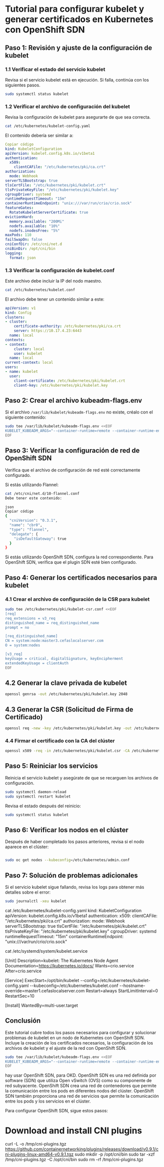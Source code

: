 # Tutorial para configurar kubelet y generar certificados en Kubernetes con OpenShift SDN

## Paso 1: Revisión y ajuste de la configuración de kubelet

### 1.1 Verificar el estado del servicio kubelet

Revisa si el servicio kubelet está en ejecución. Si falla, continúa con los siguientes pasos.

```bash
sudo systemctl status kubelet
```

### 1.2 Verificar el archivo de configuración del kubelet

Revisa la configuración de kubelet para asegurarte de que sea correcta.

```bash
cat /etc/kubernetes/kubelet-config.yaml
```

El contenido debería ser similar a:

```yaml
Copiar código
kind: KubeletConfiguration
apiVersion: kubelet.config.k8s.io/v1beta1
authentication:
  x509:
    clientCAFile: "/etc/kubernetes/pki/ca.crt"
authorization:
  mode: Webhook
serverTLSBootstrap: true
tlsCertFile: "/etc/kubernetes/pki/kubelet.crt"
tlsPrivateKeyFile: "/etc/kubernetes/pki/kubelet.key"
cgroupDriver: systemd
runtimeRequestTimeout: "15m"
containerRuntimeEndpoint: "unix:///var/run/crio/crio.sock"
featureGates:
  RotateKubeletServerCertificate: true
evictionHard:
  memory.available: "200Mi"
  nodefs.available: "10%"
  nodefs.inodesFree: "5%"
maxPods: 110
failSwapOn: false
cniConfDir: /etc/cni/net.d
cniBinDir: /opt/cni/bin
logging:
  format: json
```


### 1.3 Verificar la configuración de kubelet.conf

Este archivo debe incluir la IP del nodo maestro.

```bash
cat /etc/kubernetes/kubelet.conf
```

El archivo debe tener un contenido similar a este:

```yaml
apiVersion: v1
kind: Config
clusters:
- cluster:
    certificate-authority: /etc/kubernetes/pki/ca.crt
    server: https://10.17.4.23:6443
  name: local
contexts:
- context:
    cluster: local
    user: kubelet
  name: local
current-context: local
users:
- name: kubelet
  user:
    client-certificate: /etc/kubernetes/pki/kubelet.crt
    client-key: /etc/kubernetes/pki/kubelet.key
```

## Paso 2: Crear el archivo kubeadm-flags.env

Si el archivo `/var/lib/kubelet/kubeadm-flags.env` no existe, créalo con el siguiente contenido:

```bash
sudo tee /var/lib/kubelet/kubeadm-flags.env <<EOF
KUBELET_KUBEADM_ARGS="--container-runtime=remote --container-runtime-endpoint=unix:///var/run/crio/crio.sock --fail-swap-on=false --cgroup-driver=systemd --max-pods=110 --eviction-hard=memory.available<200Mi,nodefs.available<10%,nodefs.inodesFree<5% --node-ip=10.17.4.23 --config=/etc/kubernetes/kubelet-config.yaml"
EOF
```

## Paso 3: Verificar la configuración de red de OpenShift SDN

Verifica que el archivo de configuración de red esté correctamente configurado.

Si estás utilizando Flannel:

```bash
cat /etc/cni/net.d/10-flannel.conf
Debe tener este contenido:

json
Copiar código
{
  "cniVersion": "0.3.1",
  "name": "cbr0",
  "type": "flannel",
  "delegate": {
    "isDefaultGateway": true
  }
}
```

Si estás utilizando OpenShift SDN, configura la red correspondiente. Para OpenShift SDN, verifica que el plugin SDN esté bien configurado.

## Paso 4: Generar los certificados necesarios para kubelet

### 4.1 Crear el archivo de configuración de la CSR para kubelet

```bash
sudo tee /etc/kubernetes/pki/kubelet-csr.conf <<EOF
[req]
req_extensions = v3_req
distinguished_name = req_distinguished_name
prompt = no

[req_distinguished_name]
CN = system:node:master3.cefaslocalserver.com
O = system:nodes

[v3_req]
keyUsage = critical, digitalSignature, keyEncipherment
extendedKeyUsage = clientAuth
EOF
```

## 4.2 Generar la clave privada de kubelet

```bash
openssl genrsa -out /etc/kubernetes/pki/kubelet.key 2048
```

## 4.3 Generar la CSR (Solicitud de Firma de Certificado)

```bash
openssl req -new -key /etc/kubernetes/pki/kubelet.key -out /etc/kubernetes/pki/kubelet.csr -config /etc/kubernetes/pki/kubelet-csr.conf
```

### 4.4 Firmar el certificado con la CA del clúster

```bash
openssl x509 -req -in /etc/kubernetes/pki/kubelet.csr -CA /etc/kubernetes/pki/ca.crt -CAkey /etc/kubernetes/pki/ca.key -CAcreateserial -out /etc/kubernetes/pki/kubelet.crt -days 365 -extensions v3_req -extfile /etc/kubernetes/pki/kubelet-csr.conf
```

## Paso 5: Reiniciar los servicios

Reinicia el servicio kubelet y asegúrate de que se recarguen los archivos de configuración.

```bash
sudo systemctl daemon-reload
sudo systemctl restart kubelet
```

Revisa el estado después del reinicio:

```bash
sudo systemctl status kubelet
```

## Paso 6: Verificar los nodos en el clúster

Después de haber completado los pasos anteriores, revisa si el nodo aparece en el clúster:

```bash

sudo oc get nodes --kubeconfig=/etc/kubernetes/admin.conf
```

## Paso 7: Solución de problemas adicionales

Si el servicio kubelet sigue fallando, revisa los logs para obtener más detalles sobre el error:

```bash
sudo journalctl -xeu kubelet
```


cat /etc/kubernetes/kubelet-config.yaml
kind: KubeletConfiguration
apiVersion: kubelet.config.k8s.io/v1beta1
authentication:
  x509:
    clientCAFile: "/etc/kubernetes/pki/ca.crt"
authorization:
  mode: Webhook
serverTLSBootstrap: true
tlsCertFile: "/etc/kubernetes/pki/kubelet.crt"
tlsPrivateKeyFile: "/etc/kubernetes/pki/kubelet.key"
cgroupDriver: systemd
runtimeRequestTimeout: "15m"
containerRuntimeEndpoint: "unix:///var/run/crio/crio.sock"





cat /etc/systemd/system/kubelet.service

[Unit]
Description=kubelet: The Kubernetes Node Agent
Documentation=https://kubernetes.io/docs/
Wants=crio.service
After=crio.service

[Service]
ExecStart=/opt/bin/kubelet --config=/etc/kubernetes/kubelet-config.yaml --kubeconfig=/etc/kubernetes/kubelet.conf --hostname-override=master1.cefaslocalserver.com
Restart=always
StartLimitInterval=0
RestartSec=10

[Install]
WantedBy=multi-user.target



## Conclusión

Este tutorial cubre todos los pasos necesarios para configurar y solucionar problemas de kubelet en un nodo de Kubernetes con OpenShift SDN. Incluye la creación de los certificados necesarios, la configuración de los archivos de kubelet y el ajuste de la red con OpenShift SDN.




```bash
sudo tee /var/lib/kubelet/kubeadm-flags.env <<EOF
KUBELET_KUBEADM_ARGS="--container-runtime=remote --container-runtime-endpoint=unix:///var/run/crio/crio.sock --fail-swap-on=false --cgroup-driver=systemd --max-pods=110 --eviction-hard=memory.available<200Mi,nodefs.available<10%,nodefs.inodesFree<5% --node-ip=10.17.4.23 --config=/etc/kubernetes/kubelet-config.yaml"
EOF
```


hay usar OpenShift SDN, para OKD. OpenShift SDN es una red definida por software (SDN) que utiliza Open vSwitch (OVS) como su componente de red subyacente. OpenShift SDN crea una red de contenedores que permite la comunicación entre los pods en diferentes nodos del clúster. OpenShift SDN también proporciona una red de servicios que permite la comunicación entre los pods y los servicios en el clúster.


Para configurar OpenShift SDN, sigue estos pasos:

# Download and install CNI plugins
curl -L -o /tmp/cni-plugins.tgz https://github.com/containernetworking/plugins/releases/download/v0.9.1/cni-plugins-linux-amd64-v0.9.1.tgz
sudo mkdir -p /opt/cni/bin
sudo tar -xzf /tmp/cni-plugins.tgz -C /opt/cni/bin
sudo rm -rf /tmp/cni-plugins.tgz



